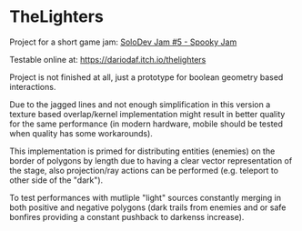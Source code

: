 # TheLighters

Project for a short game jam: [SoloDev Jam #5 - Spooky Jam](https://itch.io/jam/solo-dev-game-jam-5-spooky-jam)

Testable online at: https://dariodaf.itch.io/thelighters

Project is not finished at all, just a prototype for boolean geometry based interactions.

Due to the jagged lines and not enough simplification in this version a texture based overlap/kernel implementation might
result in better quality for the same performance (in modern hardware, mobile should be tested when quality has some workarounds).

This implementation is primed for distributing entities (enemies) on the border of polygons by length due to having a clear vector representation of the stage, also projection/ray actions can be performed (e.g. teleport to other side of the "dark").

To test performances with mutliple "light" sources constantly merging in both positive and negative polygons (dark trails from enemies and or safe bonfires providing a constant pushback to darkenss increase).
